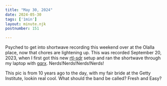 ```yaml
---
title: "May 30, 2024"
date: 2024-05-30
tags: ['1min']
layout: minute.njk
postnumber: 151

---
```


Psyched to get into shortwave recording this weekend over at the Olalla place, now that chores are lightening up. This was recorded September 20, 2023, when I first got this new [rtl-sdr](https://www.rtl-sdr.com/buy-rtl-sdr-dvb-t-dongles/) setup and ran the shortwave through my laptop with [gqrx](https://www.gqrx.dk/). Nerds!Nerds!Nerds!Nerds! 

This pic is from 10 years ago to the day, with my fair bride at the Getty Institute, lookin real cool. What should the band be called? Fresh and Easy?